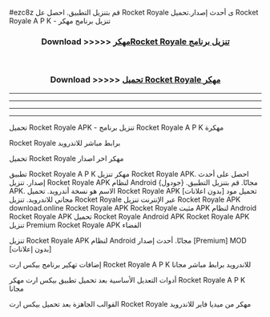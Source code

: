 #ezc8z قم بتنزيل التطبيق. احصل عل Rocket Royale ى أحدث إصدار.تحميل Rocket Royale A P K - تنزيل برنامج مهكر



<div align="center">
<h3>Download >>>>> <a href="https://ar-sites.web.app/?ar= Rocket Royale">مهكرRocket Royale تنزيل برنامج</a></h3><br>

<h3>Download >>>>> <a href="https://ar-sites.web.app/?ar= Rocket Royale">تحميل Rocket Royale مهكر</a></h3>
</div>


----------------------------------------------------------

----------------------------------------------------------

----------------------------------------------------------

----------------------------------------------------------


تحميل Rocket Royale APK - تنزيل برنامج Rocket Royale A P K مهكرة

Rocket Royale برابط مباشر للاندرويد

تحميل Rocket Royale مهكر اخر اصدار

تطبيق Rocket Royale A P K مهكر
تنزيل Rocket Royale APK. احصل على أحدث إصدار.
تنزيل Rocket Royale APK لنظام Android مجانًا.
قم بتنزيل التطبيق. {جودول} APK. الاسم هو نسخة أندرويد.
تحميل Rocket Royale APK [بدون اعلانات]
تحميل مود مجاني للاندرويد.
تنزيل Rocket Royale عبر الإنترنت
تنزيل Rocket Royale APK
download.online Rocket Royale APK
Rocket Royale مثبت APK لنظام Android
Rocket Royale APK
تحميل Rocket Royale Android APK
Rocket Royale APK تنزيل Premium
Rocket Royale APK الفضاء

تنزيل Rocket Royale APK لنظام Android مجانًا. أحدث إصدار [Premium] MOD [بدون إعلانات]

إضافات تهكير برنامج بيكس ارت Rocket Royale A P K للاندرويد برابط مباشر مجانا

أدوات التعديل الأساسية بعد تحميل تطبيق بيكس ارت مهكر Rocket Royale A P K مجانا

القوالب الجاهزة بعد تحميل بيكس ارت Rocket Royale مهكر من ميديا فاير للاندرويد



